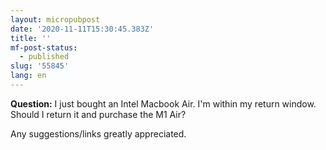 ```yaml
---
layout: micropubpost
date: '2020-11-11T15:30:45.383Z'
title: ''
mf-post-status:
  - published
slug: '55845'
lang: en
---
```

**Question:** I just bought an Intel Macbook Air.  I&#39;m within my return window. Should I return it and purchase the M1 Air? 

Any suggestions/links greatly appreciated. 
